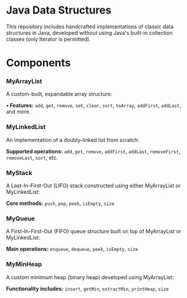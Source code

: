 # Java Data Structures
This repository includes handcrafted implementations of classic data structures in Java, developed without using Java's built-in collection classes (only Iterator is permitted).
# Components
### MyArrayList<T>
A custom-built, expandable array structure:

**• Features:** `add`, `get`, `remove`, `set`, `clear`, `sort`, `toArray`, `addFirst`, `addLast`, and more.

### MyLinkedList<T>
An implementation of a doubly-linked list from scratch:

**Supported operations:** `add`, `get`, `remove`, `addFirst`, `addLast`, `removeFirst`, `removeLast`, `sort`, etc.

### MyStack<T>
A Last-In-First-Out (LIFO) stack constructed using either MyArrayList or MyLinkedList:

**Core methods:** `push`, `pop`, `peek`, `isEmpty`, `size`

### MyQueue<T>
A First-In-First-Out (FIFO) queue structure built on top of MyArrayList or MyLinkedList:

**Main operations:** `enqueue`, `dequeue`, `peek`, `isEmpty`, `size`

### MyMinHeap<T>
A custom minimum heap (binary heap) developed using MyArrayList:

**Functionality includes:** `insert`, `getMin`, `extractMin`, `printHeap`, `size`

